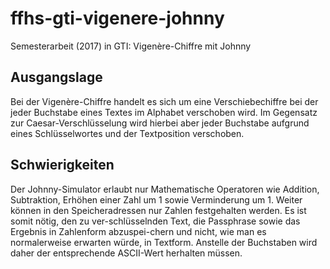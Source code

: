 # ffhs-gti-vigenere-johnny
Semesterarbeit (2017) in GTI: Vigenère-Chiffre mit Johnny

## Ausgangslage
Bei der Vigenère-Chiffre handelt es sich um eine Verschiebechiffre bei der jeder Buchstabe eines Textes im Alphabet verschoben wird. Im Gegensatz zur Caesar-Verschlüsselung wird hierbei aber jeder Buchstabe aufgrund eines Schlüsselwortes und der Textposition verschoben. 

##	Schwierigkeiten
Der Johnny-Simulator erlaubt nur Mathematische Operatoren wie Addition, Subtraktion, Erhöhen einer Zahl um 1 sowie Verminderung um 1. Weiter können in den Speicheradressen nur Zahlen festgehalten werden. Es ist somit nötig, den zu ver-schlüsselnden Text, die Passphrase sowie das Ergebnis in Zahlenform abzuspei-chern und nicht, wie man es normalerweise erwarten würde, in Textform. Anstelle der Buchstaben wird daher der entsprechende ASCII-Wert herhalten müssen. 
